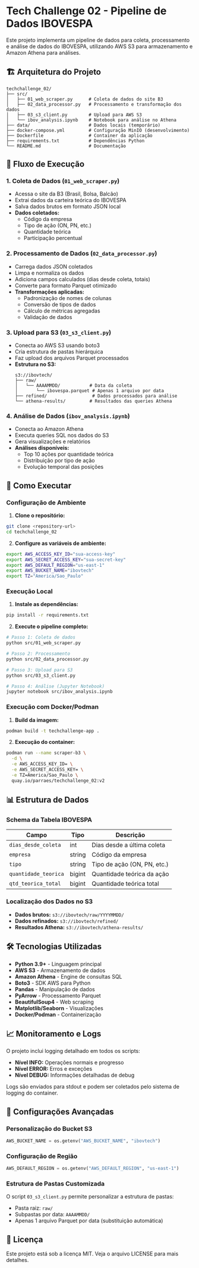# Tech Challenge 02 - Pipeline de Dados IBOVESPA

Este projeto implementa um pipeline de dados para coleta, processamento e análise de dados do IBOVESPA, utilizando AWS S3 para armazenamento e Amazon Athena para análises.

## 🏗️ Arquitetura do Projeto

```
techchallenge_02/
├── src/
│   ├── 01_web_scraper.py      # Coleta de dados do site B3
│   ├── 02_data_processor.py   # Processamento e transformação dos dados
│   ├── 03_s3_client.py        # Upload para AWS S3
│   └── ibov_analysis.ipynb    # Notebook para análise no Athena
├── data/                      # Dados locais (temporário)
├── docker-compose.yml         # Configuração MinIO (desenvolvimento)
├── Dockerfile                 # Container da aplicação
├── requirements.txt           # Dependências Python
└── README.md                  # Documentação
```

## 🔄 Fluxo de Execução

### 1. **Coleta de Dados** (`01_web_scraper.py`)
- Acessa o site da B3 (Brasil, Bolsa, Balcão)
- Extrai dados da carteira teórica do IBOVESPA
- Salva dados brutos em formato JSON local
- **Dados coletados:**
  - Código da empresa
  - Tipo de ação (ON, PN, etc.)
  - Quantidade teórica
  - Participação percentual

### 2. **Processamento de Dados** (`02_data_processor.py`)
- Carrega dados JSON coletados
- Limpa e normaliza os dados
- Adiciona campos calculados (dias desde coleta, totais)
- Converte para formato Parquet otimizado
- **Transformações aplicadas:**
  - Padronização de nomes de colunas
  - Conversão de tipos de dados
  - Cálculo de métricas agregadas
  - Validação de dados

### 3. **Upload para S3** (`03_s3_client.py`)
- Conecta ao AWS S3 usando boto3
- Cria estrutura de pastas hierárquica
- Faz upload dos arquivos Parquet processados
- **Estrutura no S3:**
  ```
  s3://ibovtech/
  ├── raw/
  │   └── AAAAMMDD/           # Data da coleta
  │       └── ibovespa.parquet # Apenas 1 arquivo por data
  ├── refined/                 # Dados processados para análise
  └── athena-results/         # Resultados das queries Athena
  ```

### 4. **Análise de Dados** (`ibov_analysis.ipynb`)
- Conecta ao Amazon Athena
- Executa queries SQL nos dados do S3
- Gera visualizações e relatórios
- **Análises disponíveis:**
  - Top 10 ações por quantidade teórica
  - Distribuição por tipo de ação
  - Evolução temporal das posições

## 🚀 Como Executar

### Configuração de Ambiente

1. **Clone o repositório:**
```bash
git clone <repository-url>
cd techchallenge_02
```

2. **Configure as variáveis de ambiente:**
```bash
export AWS_ACCESS_KEY_ID="sua-access-key"
export AWS_SECRET_ACCESS_KEY="sua-secret-key"
export AWS_DEFAULT_REGION="us-east-1"
export AWS_BUCKET_NAME="ibovtech"
export TZ="America/Sao_Paulo"
```

### Execução Local

1. **Instale as dependências:**
```bash
pip install -r requirements.txt
```

2. **Execute o pipeline completo:**
```bash
# Passo 1: Coleta de dados
python src/01_web_scraper.py

# Passo 2: Processamento
python src/02_data_processor.py

# Passo 3: Upload para S3
python src/03_s3_client.py

# Passo 4: Análise (Jupyter Notebook)
jupyter notebook src/ibov_analysis.ipynb
```

### Execução com Docker/Podman

1. **Build da imagem:**
```bash
podman build -t techchallenge-app .
```

2. **Execução do container:**
```bash
podman run --name scraper-b3 \
  -d \
  -e AWS_ACCESS_KEY_ID= \
  -e AWS_SECRET_ACCESS_KEY= \
  -e TZ=America/Sao_Paulo \
  quay.io/parraes/techchallenge_02:v2
```


## 📊 Estrutura de Dados

### Schema da Tabela IBOVESPA

| Campo | Tipo | Descrição |
|-------|------|-----------|
| `dias_desde_coleta` | int | Dias desde a última coleta |
| `empresa` | string | Código da empresa |
| `tipo` | string | Tipo de ação (ON, PN, etc.) |
| `quantidade_teorica` | bigint | Quantidade teórica da ação |
| `qtd_teorica_total` | bigint | Quantidade teórica total |

### Localização dos Dados no S3

- **Dados brutos:** `s3://ibovtech/raw/YYYYMMDD/`
- **Dados refinados:** `s3://ibovtech/refined/`
- **Resultados Athena:** `s3://ibovtech/athena-results/`

## 🛠️ Tecnologias Utilizadas

- **Python 3.9+** - Linguagem principal
- **AWS S3** - Armazenamento de dados
- **Amazon Athena** - Engine de consultas SQL
- **Boto3** - SDK AWS para Python
- **Pandas** - Manipulação de dados
- **PyArrow** - Processamento Parquet
- **BeautifulSoup4** - Web scraping
- **Matplotlib/Seaborn** - Visualizações
- **Docker/Podman** - Containerização

## 📈 Monitoramento e Logs

O projeto inclui logging detalhado em todos os scripts:

- **Nível INFO:** Operações normais e progresso
- **Nível ERROR:** Erros e exceções
- **Nível DEBUG:** Informações detalhadas de debug

Logs são enviados para stdout e podem ser coletados pelo sistema de logging do container.

## 🔧 Configurações Avançadas

### Personalização do Bucket S3
```python
AWS_BUCKET_NAME = os.getenv("AWS_BUCKET_NAME", "ibovtech")
```

### Configuração de Região
```python
AWS_DEFAULT_REGION = os.getenv("AWS_DEFAULT_REGION", "us-east-1")
```

### Estrutura de Pastas Customizada
O script `03_s3_client.py` permite personalizar a estrutura de pastas:
- Pasta raiz: `raw/`
- Subpastas por data: `AAAAMMDD/`
- Apenas 1 arquivo Parquet por data (substituição automática)



## 📄 Licença

Este projeto está sob a licença MIT. Veja o arquivo LICENSE para mais detalhes.
